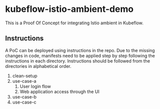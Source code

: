 # kubeflow-istio-ambient-demo
This is a Proof Of Concept for integrating Istio ambient in Kubeflow.

## Instructions
A PoC can be deployed using instructions in the repo. Due to the missing changes in code, manifests need to be applied step by step following the instructions in each directory. Instructions should be followed from the directories in alphabetical order. 

1. clean-setup
2. use-case-a
    1. User login flow
    2. Web application access through the UI
3. use-case-b
4. use-case-c
